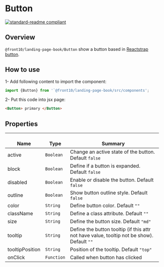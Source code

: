 # Button

[![standard-readme compliant](https://img.shields.io/badge/standard--readme-OK-green.svg?style=flat-square)](https://github.com/RichardLitt/standard-readme)

## Overview
`@front10/landing-page-book/Button` show a button based in [Reactstrap button](https://reactstrap.github.io/components/buttons/).

## How to use
1- Add following content to import the component:
```js
import {Button} from '`@front10/landing-page-book/src/components';
``` 

2- Put this code into jsx page:
```html
<Button> primary </Button>
```
## Properties

| </br>Name   | </br>Type | </br>Summary                                                                                  | 
| ------------| -------- |------------------------------------------------------------------------------------------------------ |
| active  | `Boolean` | Change an active state of the button. Default `false`                                                                     |  
| block  | `Boolean` | Define if a button is expanded. Default `false`                                                                     |  
| disabled  | `Boolean` | Enable or disable the button. Default `false`                                                                     |  
| outline  | `Boolean` | Show button outline style. Default `false`                                                                     |  
| color  | `String` | Define button color. Default `""`                                                                     |  
| className  | `String` | Define a class attribute. Default `""`                                                                     |  
| size  | `String` | Define the button size. Default `"md"`                                                                     |  
| tooltip  | `String` | Define the button tooltip (if this attr not have value, tooltip not be show). Default `""`                                                                     |  
| tooltipPosition  | `String` | Position of the tooltip. Default `"top"`                                                                     |  
| onClick  | `Function` | Called when button has clicked                                                                     |  